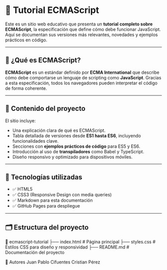 # 📘 Tutorial ECMAScript

Este es un sitio web educativo que presenta un **tutorial completo sobre ECMAScript**, la especificación que define cómo debe funcionar JavaScript. Aquí se documentan sus versiones más relevantes, novedades y ejemplos prácticos en código.

---

## 🔎 ¿Qué es ECMAScript?

**ECMAScript** es un estándar definido por **ECMA International** que describe cómo debe comportarse un lenguaje de scripting como **JavaScript**. Gracias a esta especificación, todos los navegadores pueden interpretar el código de forma coherente.

---

## 📑 Contenido del proyecto

El sitio incluye:

- Una explicación clara de qué es ECMAScript.
- Tabla detallada de versiones desde **ES1 hasta ES6**, incluyendo funcionalidades clave.
- Secciones con **ejemplos prácticos de código** para ES5 y ES6.
- Introducción al uso de **transpiladores** como Babel y TypeScript.
- Diseño responsivo y optimizado para dispositivos móviles.

---

## 🧠 Tecnologías utilizadas

- ✅ HTML5
- ✅ CSS3 (Responsive Design con media queries)
- ✅ Markdown para esta documentación
- ✅ GitHub Pages para despliegue

---

## 🗂️ Estructura del proyecto

📁 ecmascript-tutorial
├── index.html # Página principal
├── styles.css # Estilos CSS para diseño y responsividad
├── README.md # Documentación del proyecto

👥 Autores
Juan Pablo Cifuentes
Cristian Pérez

